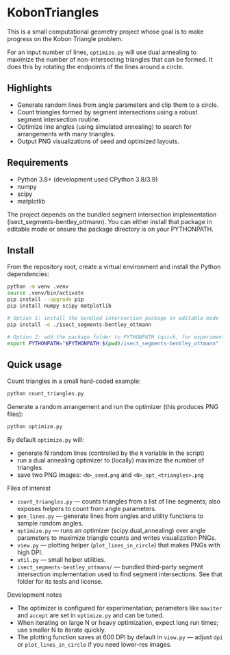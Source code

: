# KobonTriangles

This is a small computational geometry project whose goal is to make progress on the Kobon Triangle problem. 

For an input number of lines, `optimize.py` will use dual annealing to maximize the number of non-intersecting triangles that can be formed. It does this by rotating the endpoints of the lines around a circle.

## Highlights
- Generate random lines from angle parameters and clip them to a circle.
- Count triangles formed by segment intersections using a robust segment intersection routine.
- Optimize line angles (using simulated annealing) to search for arrangements with many triangles.
- Output PNG visualizations of seed and optimized layouts.

## Requirements
- Python 3.8+ (development used CPython 3.8/3.9)
- numpy
- scipy
- matplotlib

The project depends on the bundled segment intersection implementation (isect_segments-bentley_ottmann). You can either install that package in editable mode or ensure the package directory is on your PYTHONPATH.

## Install
From the repository root, create a virtual environment and install the Python dependencies:

```bash
python -m venv .venv
source .venv/bin/activate
pip install --upgrade pip
pip install numpy scipy matplotlib

# Option 1: install the bundled intersection package in editable mode
pip install -e ./isect_segments-bentley_ottmann

# Option 2: add the package folder to PYTHONPATH (quick, for experiments)
export PYTHONPATH="$PYTHONPATH:$(pwd)/isect_segments-bentley_ottmann"
```

## Quick usage

Count triangles in a small hard-coded example:

```bash
python count_triangles.py
```

Generate a random arrangement and run the optimizer (this produces PNG files):

```bash
python optimize.py
```

By default `optimize.py` will:
- generate N random lines (controlled by the `N` variable in the script)
- run a dual annealing optimizer to (locally) maximize the number of triangles
- save two PNG images: `<N>_seed.png` and `<N>_opt_<triangles>.png`

Files of interest
- `count_triangles.py` — counts triangles from a list of line segments; also exposes helpers to count from angle parameters.
- `gen_lines.py` — generate lines from angles and utility functions to sample random angles.
- `optimize.py` — runs an optimizer (scipy.dual_annealing) over angle parameters to maximize triangle counts and writes visualization PNGs.
- `view.py` — plotting helper (`plot_lines_in_circle`) that makes PNGs with high DPI.
- `util.py` — small helper utilities.
- `isect_segments-bentley_ottmann/` — bundled third-party segment intersection implementation used to find segment intersections. See that folder for its tests and license.

Development notes
- The optimizer is configured for experimentation; parameters like `maxiter` and `accept` are set in `optimize.py` and can be tuned.
- When iterating on large N or heavy optimization, expect long run times; use smaller N to iterate quickly.
- The plotting function saves at 600 DPI by default in `view.py` — adjust `dpi` or `plot_lines_in_circle` if you need lower-res images.
